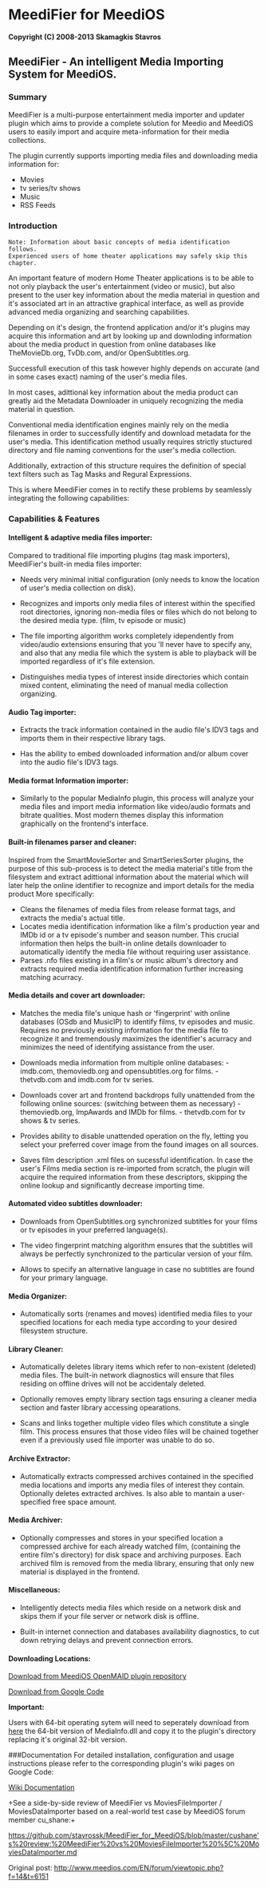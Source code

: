 MeediFier for MeediOS
======================

**Copyright (C) 2008-2013 Skamagkis Stavros**

## MeediFier - An intelligent Media Importing System for MeediOS.



### Summary

MeediFier is a multi-purpose entertainment media importer and updater plugin
which aims to provide a complete solution for Meedio and MeediOS users
to easily import and acquire meta-information for their media collections.

The plugin currently supports importing media files and downloading media information for:

* Movies
* tv series/tv shows
* Music
* RSS Feeds




### Introduction

```
Note: Information about basic concepts of media identification follows.
Experienced users of home theater applications may safely skip this chapter.
```


  An important feature of modern Home Theater applications is to be able
to not only playback the  user's entertainment (video or music),
but also present to the user key information about the media material in question
and it's associated art in an attractive graphical interface,
as well as provide advanced media organizing and searching capabilities.


  Depending on it's design, the frontend application and/or it's plugins
  may acquire this information and art by looking up and downloding information
  about the media product in question from online databases
  like TheMovieDb.org, TvDb.com, and/or OpenSubtitles.org.


  Successfull execution of this task however highly depends on accurate
  (and in some cases exact) naming of the user's media files.

  In most cases, adittional key information about the media product
  can greatly aid the Metadata Downloader in uniquely recognizing the media material in question.


  Conventional media identification engines mainly rely on the media filenames
  in order to successfully identify and download metadata for the user's media. 
  This identification method usually requires strictly stuctured
  directory and file naming conventions for the user's media collection.


  Additionally, extraction of this structure requires the definition
  of special text filters such as Tag Masks and Regural Expressions.

  This is where MeediFier comes in to rectify these problems
  by seamlessly integrating the following capabilities: 




### Capabilities & Features

#### Intelligent & adaptive media files importer:

Compared to traditional file importing plugins (tag mask importers),
MeediFier's built-in media files importer:

* Needs very minimal initial configuration (only needs to know the location of user's media collection on disk).

* Recognizes and imports only media files of interest within the specified root directories, ignoring non-media files or files which do not belong to the desired media type. (film, tv episode or music)

* The file importing algorithm works completely idependently from video/audio extensions ensuring that you 'll never have to specify any, and also that any media file which the system is able to playback will be imported regardless of it's file extension.  

* Distinguishes media types of interest inside directories which contain mixed content, eliminating the need of manual media collection organizing.



#### Audio Tag importer:

* Extracts the track information contained in the audio file's IDV3 tags and imports them in their respective library tags.

* Has the ability to embed downloaded information and/or album cover into the audio file's IDV3 tags.



#### Media format Information importer:

* Similarly to the popular MediaInfo plugin, this process will analyze your media files and import media information like video/audio formats and bitrate qualities. Most modern themes display this information graphically on the frontend's interface.



#### Built-in filenames parser and cleaner:

Inspired from the SmartMovieSorter and SmartSeriesSorter plugins, the purpose of this sub-process is to detect the media material's title from the filesystem and extract adittional information about the material which will later help the online identifier to recognize and import details for the media product More specifically:

* Cleans the filenames of media files from release format tags, and extracts the media's actual title.
* Locates media identification information like a film's production year and IMDb id or a tv episode's number and season number. This crucial information then helps the built-in online details downloader to automatically identify the media file without requiring user assistance.
* Parses .nfo files existing in a film's or music album's directory and extracts required media identification information further increasing matching acurracy.



#### Media details and cover art downloader:

* Matches the media file's unique hash or 'fingerprint' with online databases (OSdb and MusicIP) to identify films, tv episodes and music. Requires no previously existing information for the media file to recognize it and tremendously maximizes the identifier's acurracy and minimizes the need of identifying assistance from the user.

* Downloads media information from multiple online databases:
      - imdb.com, themoviedb.org and opensubtitles.org for films.
      - thetvdb.com and imdb.com for tv series.



* Downloads cover art and frontend backdrops fully unattended from the following online sources: (switching between them as necessary)
      - themoviedb.org, ImpAwards and IMDb for films.
      - thetvdb.com for tv shows & tv series.



* Provides ability to disable unattended operation on the fly, letting you select your preferred cover image from the found images on all sources. 

* Saves film description .xml files on sucessful identification. In case the user's Films media section is re-imported from scratch, the plugin will acquire the required information from these descriptors, skipping the online lookup and significantly decrease importing time.



#### Automated video subtitles downloader:  

* Downloads from OpenSubtitles.org synchronized subtitles for your films or tv episodes in your preferred language(s).

* The video fingerprint matching algorithm ensures that the subtitles will always be perfectly synchronized to the particular version of your film.

* Allows to specify an alternative language in case no subtitles are found for your primary language.




#### Media Organizer:

* Automatically sorts (renames and moves) identified media files to your specified locations for each media type according to your desired filesystem structure.



#### Library Cleaner:

* Automatically deletes library items which refer to non-existent (deleted) media files. The built-in network diagnostics will ensure that files residing on offline drives will not be accidentaly deleted.

* Optionally removes empty library section tags ensuring a cleaner media section and faster library accessing opearations.

* Scans and links together multiple video files which constitute a single film. This process ensures that those video files will be chained together even if a previously used file importer was unable to do so.



#### Archive Extractor:    

* Automatically extracts compressed archives contained in the specified media locations and imports any media files of interest they contain. Optionally deletes extracted archives. Is also able to mantain a user-specified free space amount.



#### Media Archiver:    

* Optionally compresses and stores in your specified location a compressed archive for each already watched film, (containing the entire film's directory) for disk space and archiving purposes. Each archived film is removed from the media library, ensuring that only new material is displayed in the frontend.


#### Miscellaneous:

* Intelligently detects media files which reside on a network disk and skips them if your file server or network disk is offline.

* Built-in internet connection and databases availability diagnostics, to cut down retrying delays and prevent connection errors.




#### Downloading Locations:

[Download from MeediOS OpenMAID plugin repository](http://www.meedios.com/OpenMAIDOS/detail.php?plugin_id=3AE69DCF-B3C6-4DD3-85A8-2744A3B50452)

[Download from Google Code](http://code.google.com/p/mediafairy-for-meedios)




**Important:**

Users with 64-bit operating sytem will need to seperately download
from [here](http://mediainfo.sourceforge.net/el/Download) the 64-bit version
of MediaInfo.dll and copy it to the plugin's directory replacing it's original 32-bit version.


###Documentation
For detailed installation, configuration and usage instructions 
please refer to the corresponding plugin's wiki pages on Google Code:

[Wiki Documentation](http://code.google.com/p/mediafairy-for-meedios/w/list)



+See a side-by-side review of MeediFier vs MoviesFileImporter / MoviesDataImporter
based on a real-world test case by MeediOS forum member cu_shane:+

https://github.com/stavrossk/MeediFier_for_MeediOS/blob/master/cushane's%20review:%20MeediFier%20vs%20MoviesFileImporter%20%5C%20MoviesDataImporter.md

Original post:
http://www.meedios.com/EN/forum/viewtopic.php?f=14&t=6151


